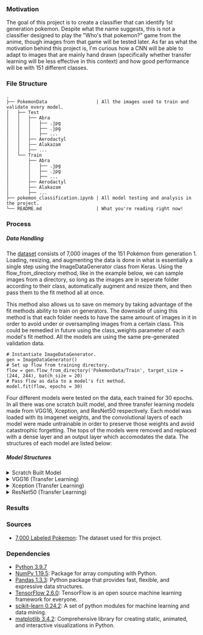 ### Motivation
The goal of this project is to create a classifier that can identify 1st generation pokemon. Despite what the name suggests, this is not a classifier designed to play the "Who's that pokemon?" game from the anime, though images from that game will be tested later. As far as what the motivation behind this project is, I'm curious how a CNN will be able to adapt to images that are mainly hand drawn (specifically whether transfer learning will be less effective in this context) and how good performance will be with 151 different classes.

### File Structure
```
.
├── PokemonData                  | All the images used to train and validate every model.
│   ├── Test
│   │   ├── Abra
│   │   │   ├── .jpg
│   │   │   ├── .jpg
│   │   │   ├── ...
│   │   ├── Aerodactyl
│   │   ├── Alakazam
│   │   ├── ...
│   └── Train
│       ├── Abra
│       │   ├── .jpg
│       │   ├── .jpg
│       │   ├── ...
│       ├── Aerodactyl
│       ├── Alakazam
│       ├── ...
├── pokemon_classification.ipynb | All model testing and analysis in the project.
└── README.md                    | What you're reading right now!
```
### Process
##### Data Handling
The [dataset](https://www.kaggle.com/lantian773030/pokemonclassification) consists of 7,000 images of the 151 Pokémon from generation 1. Loading, resizing, and augmenting the data is done in what is essentially a single step using the ImageDataGenerator class from Keras. Using the flow_from_directory method, like in the example below, we can sample images from a directory, so long as the images are in seperate folder according to their class, automatically augment and resize them, and then pass them to the fit method all at once. 

This method also allows us to save on memory by taking advantage of the fit methods ability to train on generators. The downside of using this method is that each folder needs to have the same amount of images in it in order to avoid under or oversampling images from a certain class. This could be remedied in future using the class_weights parameter of each model's fit method. All the models are using the same pre-generated validation data.
```
# Instantiate ImageDataGenerator.
gen = ImageDataGenerator()
# Set up flow from training directory.
flow = gen.flow_from_directory('PokemonData/Train', target_size = (244, 244), batch_size = 20)
# Pass flow as data to a model's fit method.
model.fit(flow, epochs = 30)
```
Four different models were tested on the data, each trained for 30 epochs. In all there was one scratch built model, and three transfer learning models made from VGG16, Xception, and ResNet50 respectively. Each model was loaded with its imagenet weights, and the convolutional layers of each model were made untrainable in order to preserve those weights and avoid catastrophic forgetting. The tops of the models were removed and replaced with a dense layer and an output layer which accomodates the data. The structures of each model are listed below:

##### Model Structures
<details>
  <summary>Scratch Built Model</summary>
  
  ```
  _________________________________________________________________
  Layer (type)                 Output Shape              Param #   
  =================================================================
  conv2d (Conv2D)              (None, 242, 242, 32)      896       
  _________________________________________________________________
  max_pooling2d (MaxPooling2D) (None, 121, 121, 32)      0         
  _________________________________________________________________
  conv2d_1 (Conv2D)            (None, 119, 119, 64)      18496     
  _________________________________________________________________
  max_pooling2d_1 (MaxPooling2 (None, 59, 59, 64)        0         
  _________________________________________________________________
  conv2d_2 (Conv2D)            (None, 57, 57, 64)        36928     
  _________________________________________________________________
  flatten (Flatten)            (None, 207936)            0         
  _________________________________________________________________
  dense (Dense)                (None, 64)                13307968  
  _________________________________________________________________
  dense_1 (Dense)              (None, 150)               9750      
  =================================================================
  Total params: 13,374,038
  Trainable params: 13,374,038
  Non-trainable params: 0
  _________________________________________________________________
  ```
</details>
<details>
  <summary>VGG16 (Transfer Learning)</summary>
  
  ```
  _________________________________________________________________
  Layer (type)                 Output Shape              Param #   
  =================================================================
  vgg16 (Functional)           (None, 7, 7, 512)         14714688  
  _________________________________________________________________
  flatten_1 (Flatten)          (None, 25088)             0         
  _________________________________________________________________
  dense_2 (Dense)              (None, 128)               3211392   
  _________________________________________________________________
  dense_3 (Dense)              (None, 150)               19350     
  =================================================================
  Total params: 17,945,430
  Trainable params: 3,230,742
  Non-trainable params: 14,714,688
  _________________________________________________________________
  ```
</details>
<details>
  <summary>Xception (Transfer Learning)</summary>
  
  ```
  _________________________________________________________________
  Layer (type)                 Output Shape              Param #   
  =================================================================
  xception (Functional)        (None, 8, 8, 2048)        20861480  
  _________________________________________________________________
  flatten_2 (Flatten)          (None, 131072)            0         
  _________________________________________________________________
  dense_4 (Dense)              (None, 128)               16777344  
  _________________________________________________________________
  dense_5 (Dense)              (None, 150)               19350     
  =================================================================
  Total params: 37,658,174
  Trainable params: 16,796,694
  Non-trainable params: 20,861,480
  _________________________________________________________________
  ```
</details>
<details>
  <summary>ResNet50 (Transfer Learning)</summary>
  
  ```
  _________________________________________________________________
  Layer (type)                 Output Shape              Param #   
  =================================================================
  resnet50 (Functional)        (None, 8, 8, 2048)        23587712  
  _________________________________________________________________
  flatten_3 (Flatten)          (None, 131072)            0         
  _________________________________________________________________
  dense_6 (Dense)              (None, 128)               16777344  
  _________________________________________________________________
  dense_7 (Dense)              (None, 150)               19350     
  =================================================================
  Total params: 40,384,406
  Trainable params: 16,796,694
  Non-trainable params: 23,587,712
  _________________________________________________________________
  ```
</details>

### Results

### Sources
- [7,000 Labeled Pokemon](https://www.kaggle.com/lantian773030/pokemonclassification): The dataset used for this project.

### Dependencies
- [Python 3.9.7](https://www.python.org/)
- [NumPy 1.19.5](https://pypi.org/project/numpy/): Package for array computing with Python.
- [Pandas 1.3.3](https://pypi.org/project/pandas/): Python package that provides fast, flexible, and expressive data structures.
- [TensorFlow 2.6.0](https://pypi.org/project/tensorflow/): TensorFlow is an open source machine learning framework for everyone.
- [scikit-learn 0.24.2](https://pypi.org/project/scikit-learn/): A set of python modules for machine learning and data mining.
- [matplotlib 3.4.2](https://pypi.org/project/matplotlib/): Comprehensive library for creating static, animated, and interactive visualizations in Python.
